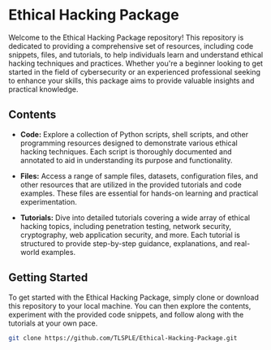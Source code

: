 # Ethical Hacking Package

Welcome to the Ethical Hacking Package repository! This repository is dedicated to providing a comprehensive set of resources, including code snippets, files, and tutorials, to help individuals learn and understand ethical hacking techniques and practices. Whether you're a beginner looking to get started in the field of cybersecurity or an experienced professional seeking to enhance your skills, this package aims to provide valuable insights and practical knowledge.

## Contents

- **Code:** Explore a collection of Python scripts, shell scripts, and other programming resources designed to demonstrate various ethical hacking techniques. Each script is thoroughly documented and annotated to aid in understanding its purpose and functionality.

- **Files:** Access a range of sample files, datasets, configuration files, and other resources that are utilized in the provided tutorials and code examples. These files are essential for hands-on learning and practical experimentation.

- **Tutorials:** Dive into detailed tutorials covering a wide array of ethical hacking topics, including penetration testing, network security, cryptography, web application security, and more. Each tutorial is structured to provide step-by-step guidance, explanations, and real-world examples.

## Getting Started

To get started with the Ethical Hacking Package, simply clone or download this repository to your local machine. You can then explore the contents, experiment with the provided code snippets, and follow along with the tutorials at your own pace.

```bash
git clone https://github.com/TLSPLE/Ethical-Hacking-Package.git